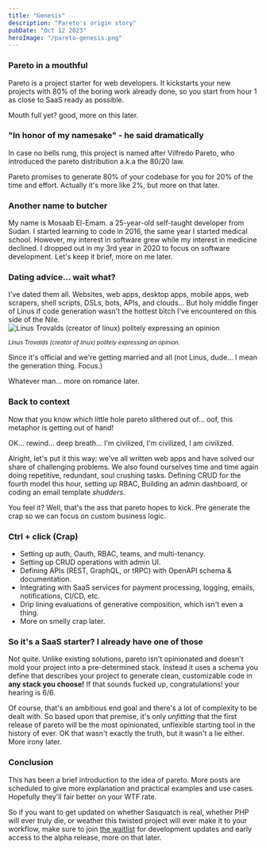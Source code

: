 ```yaml
---
title: "Genesis"
description: "Pareto's origin story"
pubDate: "Oct 12 2023"
heroImage: "/pareto-genesis.png"
---
```


### Pareto in a mouthful

Pareto is a project starter for web developers. It kickstarts your new projects with 80% of the boring work already done, so you start from hour 1 as close to SaaS ready as possible.

Mouth full yet? good, more on this later.

### "In honor of my namesake" - he said dramatically

In case no bells rung, this project is named after Vilfredo Pareto, who introduced the pareto distribution a.k.a the 80/20 law.

Pareto promises to generate 80% of your codebase for you for 20% of the time and effort. Actually it's more like 2%, but more on that later.

### Another name to butcher

My name is Mosaab El-Emam. a 25-year-old self-taught developer from Sudan. I started learning to code in 2016, the same year I started medical school. However, my interest in software grew while my interest in medicine declined. I dropped out in my 3rd year in 2020 to focus on software development. Let's keep it brief, more on me later.

### Dating advice... wait what?

I've dated them all. Websites, web apps, desktop apps, mobile apps, web scrapers, shell scripts, DSLs, bots, APIs, and clouds...
But holy middle finger of Linus if code generation wasn't the hottest bitch I've encountered on this side of the Nile.
<br/>
![Linus Trovalds (creator of linux) politely expressing an opinion](https://media.wired.com/photos/5932e10252d99d6b984e0a19/191:100/w_1280,c_limit/Screen-shot-2012-06-18-at-10.32.45-AM.png?mbid=social_retweet)

<sup>_Linus Trovalds (creator of linux) politely expressing an opinion._</sup>

Since it's official and we're getting married and all (not Linus, dude... I mean the generation thing. Focus.)

Whatever man... more on romance later.

### Back to context

Now that you know which little hole pareto slithered out of... oof, this metaphor is getting out of hand!

OK... rewind... deep breath... I'm civilized, I'm civilized, I am civilized.

Alright, let's put it this way: we've all written web apps and have solved our share of challenging problems. We also found ourselves time and time again doing repetitive, redundant, soul crushing tasks. Defining CRUD for the fourth model this hour, setting up RBAC, Building an admin dashboard, or coding an email template _shudders_.

You feel it? Well, that's the ass that pareto hopes to kick. Pre generate the crap so we can focus on custom business logic.

### Ctrl + click (Crap)

- Setting up auth, Oauth, RBAC, teams, and multi-tenancy.
- Setting up CRUD operations with admin UI.
- Defining APIs (REST, GraphQL, or tRPC) with OpenAPI schema & documentation.
- Integrating with SaaS services for payment processing, logging, emails, notifications, CI/CD, etc.
- Drip lining evaluations of generative composition, which isn't even a thing.
- More on smelly crap later.

### So it's a SaaS starter? I already have one of those

Not quite. Unlike existing solutions, pareto isn't opinionated and doesn't mold your project into a pre-determined stack. Instead it uses a schema you define that describes your project to generate clean, customizable code in **any stack you choose!** If that sounds fucked up, congratulations! your hearing is 6/6.

Of course, that's an ambitious end goal and there's a lot of complexity to be dealt with. So based upon that premise, it's only _unfitting_ that the first release of pareto will be the most opinionated, unflexible starting tool in the history of ever. OK that wasn't exactly the truth, but it wasn't a lie either. More irony later.

### Conclusion

This has been a brief introduction to the idea of pareto. More posts are scheduled to give more explanation and practical examples and use cases. Hopefully they'll fair better on your WTF rate.

So if you want to get updated on whether Sasquatch is real, whether PHP will ever truly die, or weather this twisted project will ever make it to your workflow, make sure to join [the waitlist](https://getwaitlist.com/waitlist/5612) for development updates and early access to the alpha release, more on that later.
